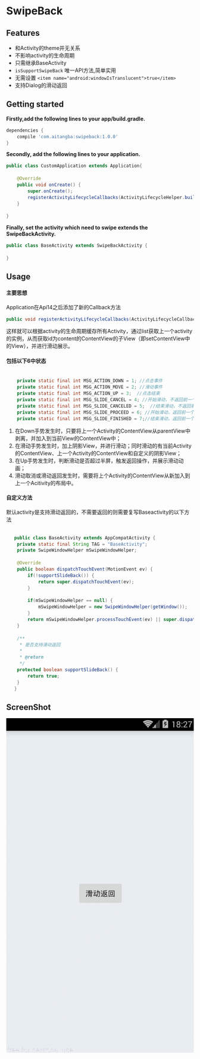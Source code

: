 SwipeBack
====================================

Features
--------

- 和Activity的theme并无关系
- 不影响activity的生命周期
- 只需继承BaseActivity  
- `isSupportSwipeBack` 唯一API方法,简单实用   
- 无需设置 `<item name="android:windowIsTranslucent">true</item>`  
- 支持Dialog的滑动返回

Getting started
---  

**Firstly,add the following lines to your app/build.gradle.** 
```gradle
dependencies {  
    compile 'com.aitangba:swipeback:1.0.0'
}
```  
**Secondly, add the following lines to your application.**
``` java
public class CustomApplication extends Application{

    @Override
    public void onCreate() {
        super.onCreate();
        registerActivityLifecycleCallbacks(ActivityLifecycleHelper.build());
    }

}
```
**Finally, set the activity which need to swipe extends the SwipeBackActivity.**
``` java
public class BaseActivity extends SwipeBackActivity {

}
```

Usage
------
#### 主要思想
Application在Api14之后添加了新的Callback方法  

``` java  
public void registerActivityLifecycleCallbacks(ActivityLifecycleCallbacks callback) {}
```
  
这样就可以根据activity的生命周期缓存所有Activity，通过list获取上一个activity的实例，从而获取id为content的ContentView的子View（即setContentView中的View），并进行滑动展示。


#### 包括以下6中状态  

```java  

    private static final int MSG_ACTION_DOWN = 1; //点击事件  
    private static final int MSG_ACTION_MOVE = 2; //滑动事件
    private static final int MSG_ACTION_UP = 3;  //点击结束
    private static final int MSG_SLIDE_CANCEL = 4; //开始滑动，不返回前一个页面
    private static final int MSG_SLIDE_CANCELED = 5;  //结束滑动，不返回前一个页面
    private static final int MSG_SLIDE_PROCEED = 6; //开始滑动，返回前一个页面
    private static final int MSG_SLIDE_FINISHED = 7;//结束滑动，返回前一个页面
```  

1. 在Down手势发生时，只要将上一个Activity的ContentView从parentView中剥离，并加入到当前View的ContentView中；  
2. 在滑动手势发生时，加上阴影View，并进行滑动；同时滑动的有当前Activity的ContentView、上一个Activity的ContentView和自定义的阴影View；  
3. 在Up手势发生时，判断滑动是否超过半屏，触发返回操作，并展示滑动动画；  
4. 滑动取消或滑动返回发生时，需要将上个Activity的ContentView从新加入到上一个Acitivity的布局中。  


#### 自定义方法 
默认activity是支持滑动返回的，不需要返回的则需要复写Baseactivity的以下方法  
```java
 
   public class BaseActivity extends AppCompatActivity {
    private static final String TAG = "BaseActivity";
    private SwipeWindowHelper mSwipeWindowHelper;

    @Override
    public boolean dispatchTouchEvent(MotionEvent ev) {
        if(!supportSlideBack()) {
            return super.dispatchTouchEvent(ev);
        }

        if(mSwipeWindowHelper == null) {
            mSwipeWindowHelper = new SwipeWindowHelper(getWindow());
        }
        return mSwipeWindowHelper.processTouchEvent(ev) || super.dispatchTouchEvent(ev);
    }

    /**
     * 是否支持滑动返回
     *
     * @return
     */
    protected boolean supportSlideBack() {
        return true;
    }
   }
```


ScreenShot
---------

![image](./screenshot/swipeback.gif)

